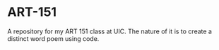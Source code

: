 # ART-151
A repository for my ART 151 class at UIC.
The nature of it is to create a distinct word poem using code.
